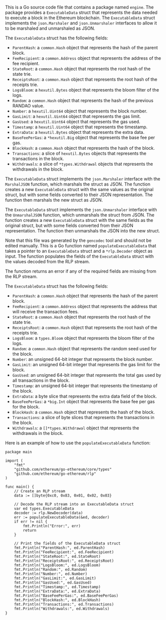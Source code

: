 This is a Go source code file that contains a package named `engine`. The package provides a `ExecutableData` struct that represents the data needed to execute a block in the Ethereum blockchain. The `ExecutableData` struct implements the `json.Marshaler` and `json.Unmarshaler` interfaces to allow it to be marshaled and unmarshaled as JSON.

The `ExecutableData` struct has the following fields:

- `ParentHash`: a `common.Hash` object that represents the hash of the parent block.
- `FeeRecipient`: a `common.Address` object that represents the address of the fee recipient.
- `StateRoot`: a `common.Hash` object that represents the root hash of the state trie.
- `ReceiptsRoot`: a `common.Hash` object that represents the root hash of the receipts trie.
- `LogsBloom`: a `hexutil.Bytes` object that represents the bloom filter of the logs.
- `Random`: a `common.Hash` object that represents the hash of the previous RANDAO value.
- `Number`: a `hexutil.Uint64` object that represents the block number.
- `GasLimit`: a `hexutil.Uint64` object that represents the gas limit.
- `GasUsed`: a `hexutil.Uint64` object that represents the gas used.
- `Timestamp`: a `hexutil.Uint64` object that represents the timestamp.
- `ExtraData`: a `hexutil.Bytes` object that represents the extra data.
- `BaseFeePerGas`: a `*hexutil.Big` object that represents the base fee per gas.
- `BlockHash`: a `common.Hash` object that represents the hash of the block.
- `Transactions`: a slice of `hexutil.Bytes` objects that represents the transactions in the block.
- `Withdrawals`: a slice of `*types.Withdrawal` objects that represents the withdrawals in the block.

The `ExecutableData` struct implements the `json.Marshaler` interface with the `MarshalJSON` function, which marshals the struct as JSON. The function creates a new `ExecutableData` struct with the same values as the original struct, but with some fields converted to their JSON representation. The function then marshals the new struct as JSON.

The `ExecutableData` struct implements the `json.Unmarshaler` interface with the `UnmarshalJSON` function, which unmarshals the struct from JSON. The function creates a new `ExecutableData` struct with the same fields as the original struct, but with some fields converted from their JSON representation. The function then unmarshals the JSON into the new struct.

Note that this file was generated by the `gencodec` tool and should not be edited manually. This is a Go function named `populateExecutableData` that takes a pointer to an `ExecutableData` struct and a `*rlp.Decoder` object as input. The function populates the fields of the `ExecutableData` struct with the values decoded from the RLP stream.

The function returns an error if any of the required fields are missing from the RLP stream.

The `ExecutableData` struct has the following fields:

- `ParentHash`: a `common.Hash` object that represents the hash of the parent block.
- `FeeRecipient`: a `common.Address` object that represents the address that will receive the transaction fees.
- `StateRoot`: a `common.Hash` object that represents the root hash of the state trie.
- `ReceiptsRoot`: a `common.Hash` object that represents the root hash of the receipts trie.
- `LogsBloom`: a `types.Bloom` object that represents the bloom filter of the logs.
- `Random`: a `common.Hash` object that represents the random seed used for the block.
- `Number`: an unsigned 64-bit integer that represents the block number.
- `GasLimit`: an unsigned 64-bit integer that represents the gas limit for the block.
- `GasUsed`: an unsigned 64-bit integer that represents the total gas used by all transactions in the block.
- `Timestamp`: an unsigned 64-bit integer that represents the timestamp of the block.
- `ExtraData`: a byte slice that represents the extra data field of the block.
- `BaseFeePerGas`: a `*big.Int` object that represents the base fee per gas for the block.
- `BlockHash`: a `common.Hash` object that represents the hash of the block.
- `Transactions`: a slice of byte slices that represents the transactions in the block.
- `Withdrawals`: a `[]*types.Withdrawal` object that represents the withdrawals in the block.

Here is an example of how to use the `populateExecutableData` function:

```
package main

import (
	"fmt"
	"github.com/ethereum/go-ethereum/core/types"
	"github.com/ethereum/go-ethereum/rlp"
)

func main() {
	// Create an RLP stream
	data := []byte{0xc0, 0x83, 0x01, 0x02, 0x03}

	// Decode the RLP stream into an ExecutableData struct
	var ed types.ExecutableData
	decoder := rlp.NewDecoder(data)
	err := populateExecutableData(&ed, decoder)
	if err != nil {
		fmt.Println("Error:", err)
		return
	}

	// Print the fields of the ExecutableData struct
	fmt.Println("ParentHash:", ed.ParentHash)
	fmt.Println("FeeRecipient:", ed.FeeRecipient)
	fmt.Println("StateRoot:", ed.StateRoot)
	fmt.Println("ReceiptsRoot:", ed.ReceiptsRoot)
	fmt.Println("LogsBloom:", ed.LogsBloom)
	fmt.Println("Random:", ed.Random)
	fmt.Println("Number:", ed.Number)
	fmt.Println("GasLimit:", ed.GasLimit)
	fmt.Println("GasUsed:", ed.GasUsed)
	fmt.Println("Timestamp:", ed.Timestamp)
	fmt.Println("ExtraData:", ed.ExtraData)
	fmt.Println("BaseFeePerGas:", ed.BaseFeePerGas)
	fmt.Println("BlockHash:", ed.BlockHash)
	fmt.Println("Transactions:", ed.Transactions)
	fmt.Println("Withdrawals:", ed.Withdrawals)
}
```